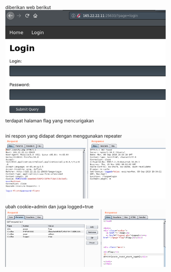diberikan web berikut<br>
<img src="web3.png">
<br>terdapat halaman flag yang mencurigakan<br>



<br>ini respon yang didapat dengan menggunakan repeater<br>
<img src="webb.png">

ubah cookie=admin dan juga logged=true<br>
<img src="web2.png">
